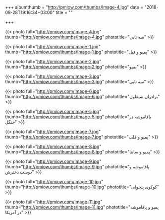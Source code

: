 +++
albumthumb = "http://pmiow.com/thumbs/Image-4.jpg"
date = "2018-09-28T19:16:34+03:00"
title = ""

+++

{{< photo full="http://pmiow.com/Image-4.jpg" thumb="http://pmiow.com/thumbs/Image-4.jpg" phototitle="سه تایی" >}}

{{< photo full="http://pmiow.com/Image-1.jpg" thumb="http://pmiow.com/thumbs/Image-1.jpg" phototitle="پمیو و فیل" >}}

{{< photo full="http://pmiow.com/Image-2.jpg" thumb="http://pmiow.com/thumbs/Image-2.jpg" phototitle="پمیو" >}}

{{< photo full="http://pmiow.com/Image-3.jpg" thumb="http://pmiow.com/thumbs/Image-3.jpg" phototitle="سه تایی" >}}

{{< photo full="http://pmiow.com/Image-6.jpg" thumb="http://pmiow.com/thumbs/Image-6.jpg" phototitle="برادران شیطون" >}}

{{< photo full="http://pmiow.com/Image-5.jpg" thumb="http://pmiow.com/thumbs/Image-5.jpg" phototitle="پاقاموشه در جنگل" >}}

{{< photo full="http://pmiow.com/Image-7.jpg" thumb="http://pmiow.com/thumbs/Image-7.jpg" phototitle="پمیو و قلب" >}}

{{< photo full="http://pmiow.com/Image-8.jpg" thumb="http://pmiow.com/thumbs/Image-8.jpg" phototitle="پمیو و سانتا" >}}

{{< photo full="http://pmiow.com/Image-9.jpg" thumb="http://pmiow.com/thumbs/Image-9.jpg" phototitle="پاقاموشه و دوست دخترش" >}}

{{< photo full="http://pmiow.com/Image-10.jpg" thumb="http://pmiow.com/thumbs/Image-10.jpg" phototitle="کوکوی پنجولی" >}}

{{< photo full="http://pmiow.com/Image-11.jpg" thumb="http://pmiow.com/thumbs/Image-11.jpg" phototitle="پمیو و پاقاموشه در آمریکا" >}}